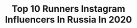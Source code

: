 ---
title: Top 10 Runners Instagram Influencers In Russia In 2020
description: >-
  Find top runners Instagram influencers in Russia in 2020. Most popular hashtags: #ig #asicsfrontrunner #asics #trackandfield.
platform: Instagram
profiles:
  - username: "zhenia_kenawy"
    fullname: >-
      Zhenia 📷 🎹 📹
    location: "Russia"
    followers: 5818
    engagement: 696
    commentsToLikes: 0.081740
    avatar: "https://scontent-ams4-1.cdninstagram.com/v/t51.2885-19/s320x320/92598313_1154973604846717_18082306237399040_n.jpg?_nc_ht=scontent-ams4-1.cdninstagram.com&_nc_ohc=33uAsefa8ycAX_K34sP&oh=0332531221a64f6b40d2f06349ce67ca&oe=5EBB2B6E"
    verified: false
    hashtags: "#cherryaddict, #parfoisandme, #parfois, #handbag"
  - username: "violetta.tyurkina"
    fullname: >-
      Violetta 💎 Tyurkina
    location: "Russia"
    followers: 18491
    engagement: 754
    commentsToLikes: 0.030087
    avatar: "https://scontent-ams4-1.cdninstagram.com/v/t51.2885-19/s320x320/40638478_444840559257205_8920300315312390144_n.jpg?_nc_ht=scontent-ams4-1.cdninstagram.com&_nc_ohc=ZB3dSwQK23MAX-V7eFu&oh=6aef2ec833831b7716feca2a2cdb84ae&oe=5EBAE1CE"
    verified: false
    hashtags: "#iceland, #geizer, #bluelagooniceland, #birthday"
  - username: "sedovalenka"
    fullname: >-
      Седова Елена
    location: "Russia"
    followers: 3393
    engagement: 2055
    commentsToLikes: 0.043520
    avatar: "https://scontent-lht6-1.cdninstagram.com/v/t51.2885-19/s320x320/70805724_994271177572543_231532903719239680_n.jpg?_nc_ht=scontent-lht6-1.cdninstagram.com&_nc_ohc=Ht4n-Awap0cAX8sQD2n&oh=ca549b1df7b49c6e422068b37fda42f0&oe=5EBA026D"
    verified: false
    hashtags: "#rudisha, #corona, #adidasrunning, #iten"
  - username: "aglitskaya_mariya"
    fullname: >-
      Аглицкая Мария®️
    location: "Russia"
    followers: 5466
    engagement: 918
    commentsToLikes: 0.020832
    avatar: "https://scontent-lhr8-1.cdninstagram.com/v/t51.2885-19/s320x320/90089643_809257372908510_5544574763617222656_n.jpg?_nc_ht=scontent-lhr8-1.cdninstagram.com&_nc_ohc=RsGcIyLioaoAX8Wahaa&oh=c5331205691b106f5970e428925f460b&oe=5EB90073"
    verified: false
    hashtags: "#worldathletics, #adidas, #odisseyfestival, #athletics"
  - username: "bobditty"
    fullname: >-
      bobditty
    location: "Russia"
    followers: 4498
    engagement: 1293
    commentsToLikes: 0.049405
    avatar: "https://scontent-lht6-1.cdninstagram.com/v/t51.2885-19/s320x320/38236433_299800353917455_3966378718485544960_n.jpg?_nc_ht=scontent-lht6-1.cdninstagram.com&_nc_ohc=4v9m4xi44R8AX-gTgWh&oh=b23c569c0a467952b3cd97ac72375490&oe=5EB33B08"
    verified: false
    hashtags: "#eyesofchildrenaroundtheworld, #spencer, #great, #sonyportraits"
  - username: "ek.zavyalova"
    fullname: >-
      Екатерина Гулиева
    location: "Russia"
    followers: 6170
    engagement: 794
    commentsToLikes: 0.010829
    avatar: "https://scontent-lga3-1.cdninstagram.com/v/t51.2885-19/s320x320/58409401_303037090621260_5534269998907785216_n.jpg?_nc_ht=scontent-lga3-1.cdninstagram.com&_nc_ohc=iqKEa3IJlxYAX-gq5Pz&oh=eec86741b8abbb60772891e23e583900&oe=5EBC068B"
    verified: true
    hashtags: "#sport, #athleticsrussia, #sportgirls, #russianteam"
  - username: "albina_akhtyamova"
    fullname: >-
      Альбина Ахтямова
    location: "Russia"
    followers: 7433
    engagement: 881
    commentsToLikes: 0.061999
    avatar: "https://scontent-ams4-1.cdninstagram.com/v/t51.2885-19/s320x320/70503557_446266806311247_4522308354588016640_n.jpg?_nc_ht=scontent-ams4-1.cdninstagram.com&_nc_ohc=_BSSpU5ddV0AX8Ehbxd&oh=9862b74c7fdcba2bd032ff9b55a9f2eb&oe=5EBA44EA"
    verified: false
    hashtags: "#missrussia, #bashbeauty, #bashmodel, #wedding"
  - username: "wowlyolya"
    fullname: >-
      Лёля
    location: "Russia"
    followers: 58384
    engagement: 163
    commentsToLikes: 0.009345
    avatar: "https://scontent-lhr8-1.cdninstagram.com/v/t51.2885-19/s320x320/92245980_250081582834560_4357920959529746432_n.jpg?_nc_ht=scontent-lhr8-1.cdninstagram.com&_nc_ohc=vIjxMitY5WwAX8mkD1u&oh=2079845f2fd890cec6c80e2c9521040d&oe=5EB9579C"
    verified: false
    hashtags: "#stelmas, #biovita, #goodfoodacademy, #zara"
  - username: "multsky"
    fullname: >-
      Svetlana | Moscow
    location: "Russia"
    followers: 157547
    engagement: 284
    commentsToLikes: 0.017679
    avatar: "https://scontent-lhr8-1.cdninstagram.com/v/t51.2885-19/10424588_772018576166294_1309588240_a.jpg?_nc_ht=scontent-lhr8-1.cdninstagram.com&_nc_ohc=-xSprAF780oAX8ilrFp&oh=fbd6ec917c6b0ab1b7a66104c19c0935&oe=5EBB4714"
    verified: false
    hashtags: "#nikewomen, #nrc, #moscow, #gorkypark"
  - username: "artur_burtsev"
    fullname: >-
      Артур Бурцев
    location: "Russia"
    followers: 5437
    engagement: 727
    commentsToLikes: 0.064483
    avatar: "https://scontent-ams4-1.cdninstagram.com/v/t51.2885-19/s320x320/21227690_122640845057177_4784348088888197120_n.jpg?_nc_ht=scontent-ams4-1.cdninstagram.com&_nc_ohc=f2yADOrnFDcAX-Q9vM0&oh=e0e0909f03216121ae0f8fdd6baf37c4&oe=5EB5FA94"
    verified: false
    hashtags: "#iconsuitlook, #asics, #soundmindsoundbody, #oneteam"
---